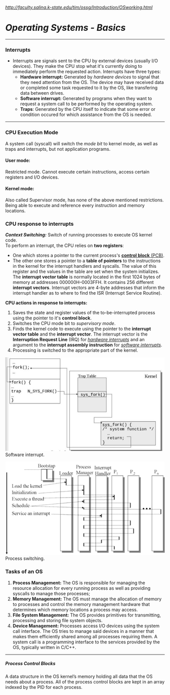 *http://faculty.salina.k-state.edu/tim/ossg/Introduction/OSworking.html*
# ***Operating Systems - Basics***
---

### **Interrupts**
- Interrupts are signals sent to the CPU by external devices (usually I/O devices). They make the CPU stop what it's currently doing to immediately perform the requested action. Interrupts have three types:
    - **Hardware interrupt:** Generated by *hardware devices* to signal that they need attention from the OS. The device may have received data or completed some task requested to it by the OS, like transfering data between drives.
    - **Software interrupt:** Generated by programs when they want to request a system call to be performed by the operating system.
    - **Traps**: Generated by the CPU itself to indicate that some error or condition occured for which assistance from the OS is needed.

---

### **CPU Execution Mode**
A system call (syscall) will switch the *mode bit* to kernel mode, as well as traps and interrupts, but not application programs.

#### **User mode:** 
Restricted mode. Cannot execute certain instructions, access certain registers and I/O devices.

#### **Kernel mode:**
Also called Supervisor mode, has none of the above mentioned restrictions. Being able to execute and reference every instruction and memory locations.

### **CPU response to interrupts**
***Context Switching:*** Switch of running processes to execute OS kernel code.  
To perform an interrupt, the CPU relies on **two registers**:  
- One which stores a pointer to the current process's [**control block** (PCB)](#5-pcb).
- The other one stores a pointer to a **table of pointers** to the instructions in the kernel for the interrupt handlers and syscalls. The value of this register and the values in the table are set when the system initializes. The **interrupt vector table** is normally located in the first 1024 bytes of memory at addresses 000000H–0003FFH. It contains 256 different **interrupt vectors**. Interrupt vectors are 4-byte addresses that inform the interrupt handler as to where to find the ISR (Interrupt Service Routine).

**CPU actions in response to interrupts:**
1. Saves the state and register values of the to-be-interrupted process using the pointer to it's **control block**.
2. Switches the CPU mode bit to *supervisory mode*.
3. Finds the kernel code to execute using the pointer to the **interrupt vector table** and the **interrupt vector**. The interrupt vector is the **Interruption Request Line** (IRQ) for [*hardware interrupts*](#interrupts) and an argument to the **interrupt assembly instruction** for [*software interrupts*](#interrupts).
4. Processing is switched to the appropriate part of the kernel.

![System call](assets/sys_call.jpg)
Software interrupt.
<br/>

![System call](assets/process_switching.png)
Process switching.
<br/>


### Tasks of an OS
1. **Process Management:** The OS is responsible for managing the resource allocation for every running process as well as providing syscalls to manage those processes;
2. **Memory Management:** The OS must manage the allocation of memory to processes and control the memory management hardware that determines which memory locations a process may access.
3. **File System Management:** The OS provides primitives for transmitting, processing and storing file system objects.
4. **Device Management:** Processes access I/O devices using the system call interface. The OS tries to manage said devices in a manner that makes them efficiently shared among all processes requiring them. A system call is a programming interface to the services provided by the OS, typically written in C/C++.

---

<h5 id='5-pcb'>Process Control Blocks</h5>
A data structure in the OS kernel’s memory holding all data that the OS needs about a process. All of the process control blocks are kept in an array indexed by the PID for each process.

